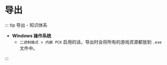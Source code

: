 # 导出

::: tip 导出 - 知识体系

- **Windows 操作系统**
  - `二进制格式 > 内嵌 PCK` 启用的话，导出时会将所有的游戏资源都放到 `.exe` 文件中。

:::
